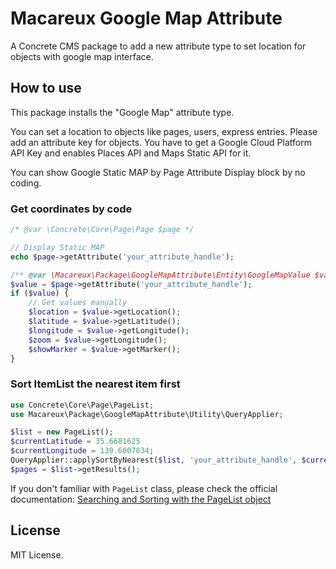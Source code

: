# Macareux Google Map Attribute

A Concrete CMS package to add a new attribute type to set location for objects with google map interface.

## How to use

This package installs the "Google Map" attribute type.

You can set a location to objects like pages, users, express entries.
Please add an attribute key for objects.
You have to get a Google Cloud Platform API Key and enables Places API and Maps Static API for it.

You can show Google Static MAP by Page Attribute Display block by no coding.

### Get coordinates by code

```php
/* @var \Concrete\Core\Page\Page $page */

// Display Static MAP
echo $page->getAttribute('your_attribute_handle');

/** @var \Macareux\Package\GoogleMapAttribute\Entity\GoogleMapValue $value */
$value = $page->getAttribute('your_attribute_handle');
if ($value) {
    // Get values manually
    $location = $value->getLocation();
    $latitude = $value->getLatitude();
    $longitude = $value->getLongitude();
    $zoom = $value->getLongitude();
    $showMarker = $value->getMarker();
}
```

### Sort ItemList the nearest item first

```php
use Concrete\Core\Page\PageList;
use Macareux\Package\GoogleMapAttribute\Utility\QueryApplier;

$list = new PageList();
$currentLatitude = 35.6681625
$currentLongitude = 139.6007834;
QueryApplier::applySortByNearest($list, 'your_attribute_handle', $currentLatitude, $currentLongitude);
$pages = $list->getResults();
```

If you don't familiar with `PageList` class, please check the official documentation:
[Searching and Sorting with the PageList object](https://documentation.concretecms.org/developers/pages-themes/working-with-pages/searching-and-sorting-with-the-pagelist-object)

## License

MIT License.
